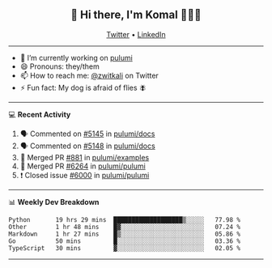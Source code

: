 <h2 align="center"> 👋 Hi there, I'm Komal 🧑🏾‍💻 </h2>
<p align="center">
    <a href="https://twitter.com/zwitkali">Twitter</a> •
    <a href="https://www.linkedin.com/in/komal-ali/">LinkedIn</a>
</p>

--------

- 🔭 I’m currently working on [pulumi](https://github.com/pulumi/pulumi)
- 😄 Pronouns: they/them
- 📫 How to reach me: [@zwitkali](https://twitter.com/zwitkali) on Twitter
- ⚡ Fun fact: My dog is afraid of flies 🪰

--------
💻 **Recent Activity**

<!--START_SECTION:activity-->
1. 🗣 Commented on [#5145](https://github.com/pulumi/docs/issues/5145) in [pulumi/docs](https://github.com/pulumi/docs)
2. 🗣 Commented on [#5148](https://github.com/pulumi/docs/issues/5148) in [pulumi/docs](https://github.com/pulumi/docs)
3. 🎉 Merged PR [#881](https://github.com/pulumi/examples/pull/881) in [pulumi/examples](https://github.com/pulumi/examples)
4. 🎉 Merged PR [#6264](https://github.com/pulumi/pulumi/pull/6264) in [pulumi/pulumi](https://github.com/pulumi/pulumi)
5. ❗️ Closed issue [#6000](https://github.com/pulumi/pulumi/issues/6000) in [pulumi/pulumi](https://github.com/pulumi/pulumi)
<!--END_SECTION:activity-->

--------

📊 **Weekly Dev Breakdown**
<!--START_SECTION:waka-->
```text
Python       19 hrs 29 mins  ███████████████████▒░░░░░   77.98 % 
Other        1 hr 48 mins    █▓░░░░░░░░░░░░░░░░░░░░░░░   07.24 % 
Markdown     1 hr 27 mins    █▒░░░░░░░░░░░░░░░░░░░░░░░   05.86 % 
Go           50 mins         █░░░░░░░░░░░░░░░░░░░░░░░░   03.36 % 
TypeScript   30 mins         ▓░░░░░░░░░░░░░░░░░░░░░░░░   02.05 % 
```
<!--END_SECTION:waka-->

--------